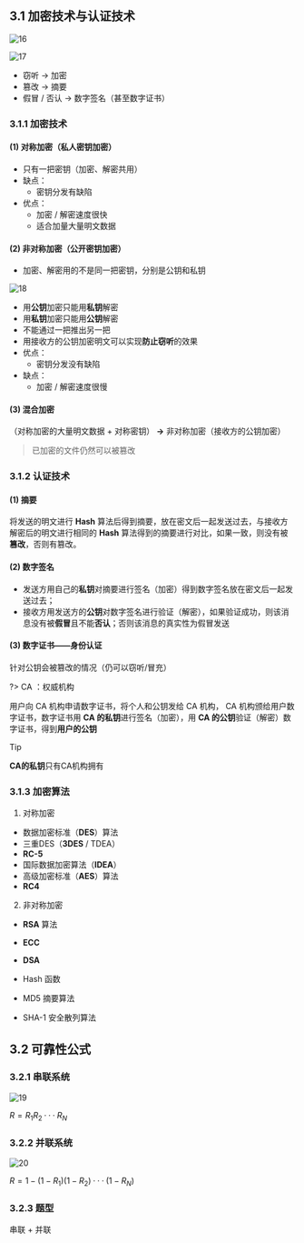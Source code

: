 ## 3.1 加密技术与认证技术

![16](https://cdn.gxmnzl.xyz//img/RKm0116.png)

![17](https://cdn.gxmnzl.xyz//img/RKm0117.png)

- 窃听 → 加密
- 篡改 → 摘要
- 假冒 / 否认 →  数字签名（甚至数字证书）

### 3.1.1 加密技术
#### (1) 对称加密（私人密钥加密）

- 只有一把密钥（加密、解密共用）
- 缺点：
   - 密钥分发有缺陷
- 优点：
   - 加密 / 解密速度很快
   - 适合加量大量明文数据


#### (2) 非对称加密（公开密钥加密）

- 加密、解密用的不是同一把密钥，分别是公钥和私钥

![18](https://cdn.gxmnzl.xyz//img/RKm0118.png)

   - 用**公钥**加密只能用**私钥**解密
   - 用**私钥**加密只能用**公钥**解密
   - 不能通过一把推出另一把
   - 用接收方的公钥加密明文可以实现**防止窃听**的效果
- 优点：
   - 密钥分发没有缺陷
- 缺点：
   - 加密 / 解密速度很慢


#### (3) 混合加密
（对称加密的大量明文数据 + 对称密钥） **→** 非对称加密（接收方的公钥加密）
> 已加密的文件仍然可以被篡改


### 3.1.2 认证技术

#### (1) 摘要

将发送的明文进行 **Hash** 算法后得到摘要，放在密文后一起发送过去，与接收方解密后的明文进行相同的 **Hash** 算法得到的摘要进行对比，如果一致，则没有被**篡改**，否则有篡改。

#### (2) 数字签名

- 发送方用自己的**私钥**对摘要进行签名（加密）得到数字签名放在密文后一起发送过去；
- 接收方用发送方的**公钥**对数字签名进行验证（解密），如果验证成功，则该消息没有被**假冒**且不能**否认**；否则该消息的真实性为假冒发送

#### (3) 数字证书——身份认证

针对公钥会被篡改的情况（仍可以窃听/冒充）

?> CA ：权威机构  

用户向 CA 机构申请数字证书，将个人和公钥发给 CA 机构， CA 机构颁给用户数字证书，数字证书用 **CA 的私钥**进行签名（加密），用 **CA 的公钥**验证（解密）数字证书，得到**用户的公钥**

> [!TIP]
> **CA的私钥**只有CA机构拥有


### 3.1.3 加密算法

1. 对称加密
  - 数据加密标准（**DES**）算法
  - 三重DES（**3DES** / TDEA）
  - **RC-5**
  - 国际数据加密算法（**IDEA**）
  - 高级加密标准（**AES**）算法
  - **RC4**
2. 非对称加密
  - **RSA** 算法
  - **ECC**
  - **DSA**

- Hash 函数  
- MD5 摘要算法  
- SHA-1 安全散列算法  

## 3.2 可靠性公式

### 3.2.1 串联系统

![19](https://cdn.gxmnzl.xyz//img/RKm0119.png)

$R=R_1R_2···R_N$

### 3.2.2 并联系统

![20](https://cdn.gxmnzl.xyz//img/RKm0120.png)

$R=1-(1-R_1)(1-R_2)···(1-R_N)$

### 3.2.3 题型

串联 + 并联
